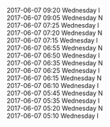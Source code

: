 2017-06-07 09:20 Wednesday  I  
2017-06-07 09:05 Wednesday  N  
2017-06-07 07:25 Wednesday  I  
2017-06-07 07:20 Wednesday  N  
2017-06-07 07:15 Wednesday  I  
2017-06-07 06:55 Wednesday  N  
2017-06-07 06:50 Wednesday  I  
2017-06-07 06:35 Wednesday  N  
2017-06-07 06:25 Wednesday  I  
2017-06-07 06:15 Wednesday  N  
2017-06-07 06:10 Wednesday  I  
2017-06-07 05:45 Wednesday  N  
2017-06-07 05:35 Wednesday  I  
2017-06-07 05:20 Wednesday  N  
2017-06-07 05:10 Wednesday  I  
